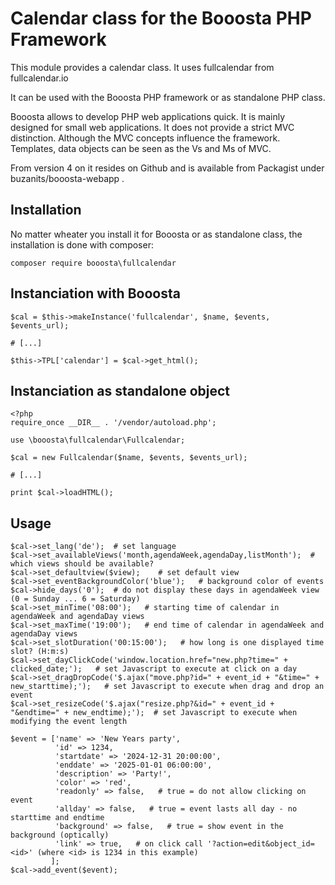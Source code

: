 # Calendar class for the Booosta PHP Framework

This module provides a calendar class. It uses fullcalendar from fullcalendar.io

It can be used with the Booosta PHP framework or as standalone PHP class.

Booosta allows to develop PHP web applications quick. It is mainly designed for small web applications. It does not provide a strict MVC distinction. Although the MVC concepts influence the framework. Templates, data objects can be seen as the Vs and Ms of MVC.

From version 4 on it resides on Github and is available from Packagist under buzanits/booosta-webapp .

## Installation

No matter wheater you install it for Booosta or as standalone class, the installation is done with composer:

```
composer require booosta\fullcalendar
```

## Instanciation with Booosta

```
$cal = $this->makeInstance('fullcalendar', $name, $events, $events_url);

# [...]

$this->TPL['calendar'] = $cal->get_html();
```

## Instanciation as standalone object

```
<?php
require_once __DIR__ . '/vendor/autoload.php';

use \booosta\fullcalendar\Fullcalendar;

$cal = new Fullcalendar($name, $events, $events_url);

# [...]

print $cal->loadHTML();
```

## Usage

```
$cal->set_lang('de');  # set language
$cal->set_availableViews('month,agendaWeek,agendaDay,listMonth');  # which views should be available?
$cal->set_defaultview($view);    # set default view
$cal->set_eventBackgroundColor('blue');   # background color of events
$cal->hide_days('0');  # do not display these days in agendaWeek view (0 = Sunday ... 6 = Saturday)
$cal->set_minTime('08:00');   # starting time of calendar in agendaWeek and agendaDay views
$cal->set_maxTime('19:00');   # end time of calendar in agendaWeek and agendaDay views
$cal->set_slotDuration('00:15:00');   # how long is one displayed time slot? (H:m:s)
$cal->set_dayClickCode('window.location.href="new.php?time=" + clicked_date;');   # set Javascript to execute at click on a day
$cal->set_dragDropCode('$.ajax("move.php?id=" + event_id + "&time=" + new_starttime);');   # set Javascript to execute when drag and drop an event
$cal->set_resizeCode('$.ajax("resize.php?&id=" + event_id + "&endtime=" + new_endtime);');  # set Javascript to execute when modifying the event length

$event = ['name' => 'New Years party',
          'id' => 1234,
          'startdate' => '2024-12-31 20:00:00',
          'enddate' => '2025-01-01 06:00:00',
          'description' => 'Party!',
          'color' => 'red',
          'readonly' => false,   # true = do not allow clicking on event
          'allday' => false,   # true = event lasts all day - no starttime and endtime
          'background' => false,   # true = show event in the background (optically)
          'link' => true,   # on click call '?action=edit&object_id=<id>' (where <id> is 1234 in this example) 
         ];
$cal->add_event($event);
```

